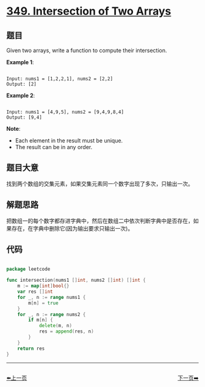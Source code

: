 # [349. Intersection of Two Arrays](https://leetcode.com/problems/intersection-of-two-arrays/)

## 题目

Given two arrays, write a function to compute their intersection.


**Example 1**:

```

Input: nums1 = [1,2,2,1], nums2 = [2,2]
Output: [2]

```

**Example 2**:

```

Input: nums1 = [4,9,5], nums2 = [9,4,9,8,4]
Output: [9,4]

```

**Note**:

- Each element in the result must be unique.
- The result can be in any order.

## 题目大意

找到两个数组的交集元素，如果交集元素同一个数字出现了多次，只输出一次。

## 解题思路

把数组一的每个数字都存进字典中，然后在数组二中依次判断字典中是否存在，如果存在，在字典中删除它(因为输出要求只输出一次)。

## 代码

```go

package leetcode

func intersection(nums1 []int, nums2 []int) []int {
    m := map[int]bool{}
    var res []int
    for _, n := range nums1 {
        m[n] = true
    }
    for _, n := range nums2 {
        if m[n] {
            delete(m, n)
            res = append(res, n)
        }
    }
    return res
}

```


----------------------------------------------
<div style="display: flex;justify-content: space-between;align-items: center;">
<p><a href="https://books.halfrost.com/leetcode/ChapterFour/0300~0399/0347.Top-K-Frequent-Elements/">⬅️上一页</a></p>
<p><a href="https://books.halfrost.com/leetcode/ChapterFour/0300~0399/0350.Intersection-of-Two-Arrays-II/">下一页➡️</a></p>
</div>
